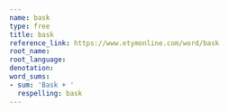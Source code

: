 ```yaml
---
name: bask
type: free
title: bask
reference_link: https://www.etymonline.com/word/bask
root_name: 
root_language: 
denotation: 
word_sums:
- sum: 'Bask + '
  respelling: bask
---
```

